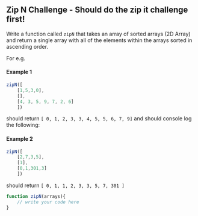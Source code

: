 ## Zip N Challenge - Should do the zip it challenge first!

Write a function called `zipN` that takes an array of sorted arrays (2D Array) and return a single array with all of the elements within the arrays sorted in ascending order.

For e.g.
#### Example 1

```js
zipN([
    [1,5,3,0],
    [],
    [4, 3, 5, 9, 7, 2, 6]
    ])
```
should return `[ 0, 1, 2, 3, 3, 4, 5, 5, 6, 7, 9]` and should console log the following:


#### Example 2
```js
zipN([
    [2,7,3,5],
    [1],
    [0,1,301,3]
    ])
```
should return `[ 0, 1, 1, 2, 3, 3, 5, 7, 301 ]`


```js
function zipN(arrays){
    // write your code here
}
```
